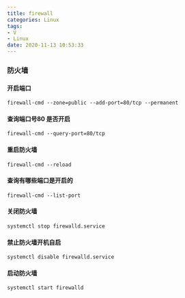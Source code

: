 ```yaml
---
title: firewall
categories: Linux
tags: 
- V
- Linux
date: 2020-11-13 10:53:33
---
```


### 防火墙

#### 开启端口

```
firewall-cmd --zone=public --add-port=80/tcp --permanent
```

#### 查询端口号80 是否开启

```
firewall-cmd --query-port=80/tcp
```

<!-- more -->

#### 重启防火墙

```
firewall-cmd --reload
```

#### 查询有哪些端口是开启的

```
firewall-cmd --list-port
```

#### 关闭防火墙

```
systemctl stop firewalld.service
```

#### 禁止防火墙开机自启

```
systemctl disable firewalld.service
```

#### 启动防火墙

```python
systemctl start firewalld
```

